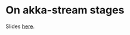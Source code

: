 # On akka-stream stages

Slides [here](https://svezfaz.github.io/akka-stream-stages-presentation/#/).
